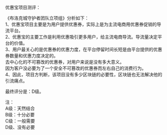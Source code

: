 优惠宝项目测评：</br>
 
《布洛克城守护者团队立项组》分析如下：</br>
1、优惠宝项目主要是为用户提供优惠券，实际上是为主流电商用优惠券促销的导流平台。</br>
2、优惠宝的主要工作是利用优惠吸引更多用户，给主流电商导流。导流量决定平台的价值。</br>
3、用户最关心的是优惠券的优惠力度，在平台停留时间长短是由平台提供的优惠券数量和优惠力度决定的。</br>
去中心化的不可篡改的优惠券，对用户来说是没有多大意义。</br>
因为客户没必要为了一个安全不可篡改的优惠券而左右自己的消费行为。</br>
4、因此，项目方判断，该项目没有多少区块链的必要性，区块链也无法解决他的引流痛点。</br>
 
最终评分是：D级。</br>
 
注：</br>
A级：天然结合</br>
B级：十分必要</br>
C级：一般需要</br>
D级、没有必要</br>
